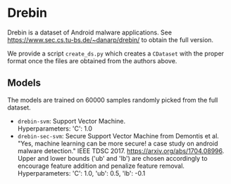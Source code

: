 # Drebin

Drebin is a dataset of Android malware applications.
See https://www.sec.cs.tu-bs.de/~danarp/drebin/ to obtain the full version.

We provide a script `create_ds.py` which creates a `CDataset` with the proper 
format once the files are obtained from the authors above.

## Models

The models are trained on 60000 samples randomly picked from the full dataset.

- `drebin-svm`:
  Support Vector Machine.  
  Hyperparameters: 'C': 1.0
- `drebin-sec-svm`:
  Secure Support Vector Machine from Demontis et al. "Yes, machine learning 
  can be more secure! a case study on android malware detection."
  IEEE TDSC 2017. https://arxiv.org/abs/1704.08996.  
  Upper and lower bounds ('ub' and 'lb') are chosen accordingly to encourage 
  feature addition and penalize feature removal.  
  Hyperparameters: 'C': 1.0, 'ub': 0.5, 'lb': -0.1